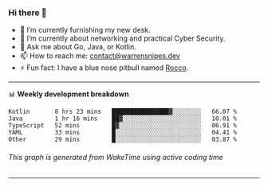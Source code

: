 ### Hi there 👋

- 🔭 I’m currently furnishing my new desk.
- 🌱 I’m currently about networking and practical Cyber Security.
- 💬 Ask me about Go, Java, or Kotlin.
- 📫 How to reach me: contact@warrensnipes.dev
- ⚡ Fun fact: I have a blue nose pitbull named [Rocco](https://i.imgur.com/iLsSCKu.jpg).

-------

📊 **Weekly development breakdown**
<!--START_SECTION:waka-->
```text
Kotlin       8 hrs 23 mins   ████████████████▓░░░░░░░░   66.07 % 
Java         1 hr 16 mins    ██▓░░░░░░░░░░░░░░░░░░░░░░   10.01 % 
TypeScript   52 mins         █▓░░░░░░░░░░░░░░░░░░░░░░░   06.91 % 
YAML         33 mins         █░░░░░░░░░░░░░░░░░░░░░░░░   04.41 % 
Other        29 mins         █░░░░░░░░░░░░░░░░░░░░░░░░   03.87 % 
```
<!--END_SECTION:waka-->
###### *This graph is generated from WakeTime using active coding time*
-------
